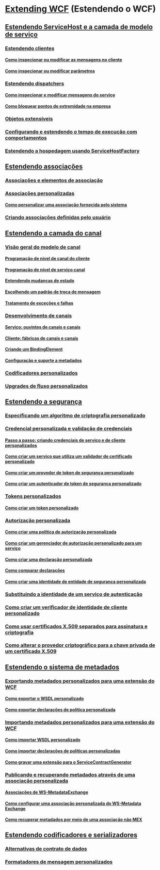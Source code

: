 # [Extending WCF](extending-wcf.md) (Estendendo o WCF)
## [Estendendo ServiceHost e a camada de modelo de serviço](extending-servicehost-and-the-service-model-layer.md)
### [Estendendo clientes](extending-clients.md)
#### [Como inspecionar ou modificar as mensagens no cliente](how-to-inspect-or-modify-messages-on-the-client.md)
#### [Como inspecionar ou modificar parâmetros](how-to-inspect-or-modify-parameters.md)
### [Estendendo dispatchers](extending-dispatchers.md)
#### [Como inspecionar e modificar mensagens do serviço](how-to-inspect-and-modify-messages-on-the-service.md)
#### [Como bloquear pontos de extremidade na empresa](how-to-lock-down-endpoints-in-the-enterprise.md)
### [Objetos extensíveis](extensible-objects.md)
### [Configurando e estendendo o tempo de execução com comportamentos](configuring-and-extending-the-runtime-with-behaviors.md)
### [Estendendo a hospedagem usando ServiceHostFactory](extending-hosting-using-servicehostfactory.md)
## [Estendendo associações](extending-bindings.md)
### [Associações e elementos de associação](bindings-and-binding-elements.md)
### [Associações personalizadas](custom-bindings.md)
#### [Como personalizar uma associação fornecida pelo sistema](how-to-customize-a-system-provided-binding.md)
### [Criando associações definidas pelo usuário](creating-user-defined-bindings.md)
## [Estendendo a camada do canal](extending-the-channel-layer.md)
### [Visão geral do modelo de canal](channel-model-overview.md)
#### [Programação de nível de canal do cliente](client-channel-level-programming.md)
#### [Programação de nível de serviço canal](service-channel-level-programming.md)
#### [Entendendo mudanças de estado](understanding-state-changes.md)
#### [Escolhendo um padrão de troca de mensagem](choosing-a-message-exchange-pattern.md)
#### [Tratamento de exceções e falhas](handling-exceptions-and-faults.md)
### [Desenvolvimento de canais](developing-channels.md)
#### [Serviço: ouvintes de canais e canais](service-channel-listeners-and-channels.md)
#### [Cliente: fábricas de canais e canais](client-channel-factories-and-channels.md)
#### [Criando um BindingElement](creating-a-bindingelement.md)
#### [Configuração e suporte a metadados](configuration-and-metadata-support.md)
### [Codificadores personalizados](custom-encoders.md)
### [Upgrades de fluxo personalizados](custom-stream-upgrades.md)
## [Estendendo a segurança](extending-security.md)
### [Especificando um algoritmo de criptografia personalizado](specifying-a-custom-crypto-algorithm.md)
### [Credencial personalizada e validação de credenciais](custom-credential-and-credential-validation.md)
#### [Passo a passo: criando credenciais de serviço e de cliente personalizados](walkthrough-creating-custom-client-and-service-credentials.md)
#### [Como criar um serviço que utiliza um validador de certificado personalizado](how-to-create-a-service-that-employs-a-custom-certificate-validator.md)
#### [Como criar um provedor de token de segurança personalizado](how-to-create-a-custom-security-token-provider.md)
#### [Como criar um autenticador de token de segurança personalizado](how-to-create-a-custom-security-token-authenticator.md)
### [Tokens personalizados](custom-tokens.md)
#### [Como criar um token personalizado](how-to-create-a-custom-token.md)
### [Autorização personalizada](custom-authorization.md)
#### [Como criar uma política de autorização personalizada](how-to-create-a-custom-authorization-policy.md)
#### [Como criar um gerenciador de autorização personalizado para um serviço](how-to-create-a-custom-authorization-manager-for-a-service.md)
#### [Como criar uma declaração personalizada](how-to-create-a-custom-claim.md)
#### [Como comparar declarações](how-to-compare-claims.md)
#### [Como criar uma identidade de entidade de segurança personalizada](how-to-create-a-custom-principal-identity.md)
### [Substituindo a identidade de um serviço de autenticação](overriding-the-identity-of-a-service-for-authentication.md)
### [Como criar um verificador de identidade de cliente personalizado](how-to-create-a-custom-client-identity-verifier.md)
### [Como usar certificados X.509 separados para assinatura e criptografia](how-to-use-separate-x-509-certificates-for-signing-and-encryption.md)
### [Como alterar o provedor criptográfico para a chave privada de um certificado X.509](change-cryptographic-provider-x509-certificate-private-key.md)
## [Estendendo o sistema de metadados](extending-the-metadata-system.md)
### [Exportando metadados personalizados para uma extensão do WCF](exporting-custom-metadata-for-a-wcf-extension.md)
#### [Como exportar o WSDL personalizado](how-to-export-custom-wsdl.md)
#### [Como exportar declarações de política personalizada](how-to-export-custom-policy-assertions.md)
### [Importando metadados personalizados para uma extensão do WCF](importing-custom-metadata-for-a-wcf-extension.md)
#### [Como importar WSDL personalizado](how-to-import-custom-wsdl.md)
#### [Como importar declarações de políticas personalizadas](how-to-import-custom-policy-assertions.md)
#### [Como gravar uma extensão para o ServiceContractGenerator](how-to-write-an-extension-for-the-servicecontractgenerator.md)
### [Publicando e recuperando metadados através de uma associação personalizada](publishing-and-retrieving-metadata-over-a-custom-binding.md)
#### [Associações de WS-MetadataExchange](ws-metadataexchange-bindings.md)
#### [Como configurar uma associação personalizada do WS-Metadata Exchange](how-to-configure-a-custom-ws-metadata-exchange-binding.md)
#### [Como recuperar metadados por meio de uma associação não MEX](how-to-retrieve-metadata-over-a-non-mex-binding.md)
## [Estendendo codificadores e serializadores](extending-encoders-and-serializers.md)
### [Alternativas de contrato de dados](data-contract-surrogates.md)
### [Formatadores de mensagem personalizados](custom-message-formatters.md)
